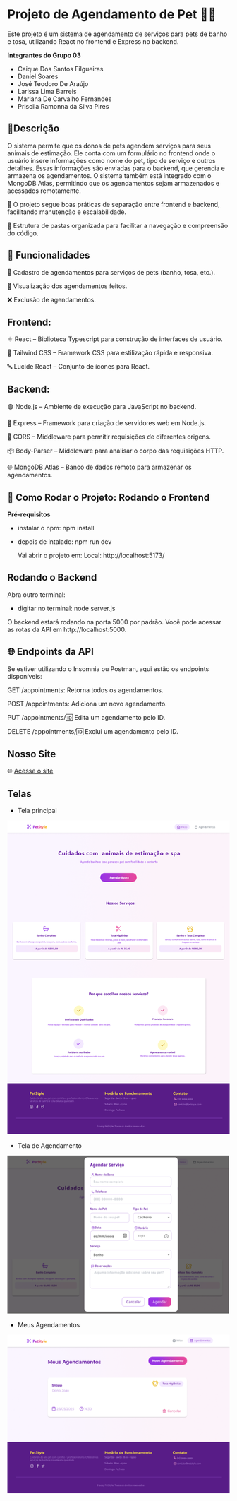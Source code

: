 # Projeto de Agendamento de Pet 🐶🐱

Este projeto é um sistema de agendamento de serviços para pets de banho e tosa, utilizando React no frontend e Express no backend.

**Integrantes do Grupo 03**

- Caique Dos Santos Filgueiras
- Daniel Soares
- José Teodoro De Araújo
- Larissa Lima Barreis
- Mariana De Carvalho Fernandes
- Priscila Ramonna da Silva Pires


## 📌Descrição

O sistema permite que os donos de pets agendem serviços para seus animais de estimação. Ele conta com um formulário no frontend onde o usuário insere informações como nome do pet, tipo de serviço e outros detalhes. Essas informações são enviadas para o backend, que gerencia e armazena os agendamentos. O sistema também está integrado com o MongoDB Atlas, permitindo que os agendamentos sejam armazenados e acessados remotamente.

🔐 O projeto segue boas práticas de separação entre frontend e backend, facilitando manutenção e escalabilidade.

📁 Estrutura de pastas organizada para facilitar a navegação e compreensão do código.

## 🚀 Funcionalidades

📅 Cadastro de agendamentos para serviços de pets (banho, tosa, etc.).

👀 Visualização dos agendamentos feitos.

❌ Exclusão de agendamentos.


## Frontend:

⚛️ React – Biblioteca Typescript para construção de interfaces de usuário.

🎨 Tailwind CSS – Framework CSS para estilização rápida e responsiva.

🔤 Lucide React – Conjunto de ícones para React.

## Backend:

🟢 Node.js – Ambiente de execução para JavaScript no backend.

🚀 Express – Framework para criação de servidores web em Node.js.

🔗 CORS – Middleware para permitir requisições de diferentes origens.

📦 Body-Parser – Middleware para analisar o corpo das requisições HTTP.

🌐 MongoDB Atlas – Banco de dados remoto para armazenar os agendamentos.

## 📌 Como Rodar o Projeto: Rodando o Frontend

**Pré-requisitos**

- instalar o npm:  npm install
- depois de intalado: npm run dev

  Vai abrir o projeto em: Local:   http://localhost:5173/


## Rodando o Backend

Abra outro terminal:

 - digitar no terminal: node server.js
   
O backend estará rodando na porta 5000 por padrão.
Você pode acessar as rotas da API em http://localhost:5000.


## 🌐 Endpoints da API

Se estiver utilizando o Insomnia ou Postman, aqui estão os endpoints disponíveis:

GET /appointments: Retorna todos os agendamentos.

POST /appointments: Adiciona um novo agendamento.

PUT /appointments/:id: Edita um agendamento pelo ID.

DELETE /appointments/:id: Exclui um agendamento pelo ID.

## Nosso Site ##

🌐 [Acesse o site](https://Princyrr.github.io/projeto_pet_pIntegrador)



## Telas ##

* Tela principal 

![Tela Principal](src/img/telaprincipal.png)

* Tela de Agendamento

![Tela de Agendamento](src/img/telaagendamento.png)

* Meus Agendamentos

![Meus Agendamentos](src/img/meusagendamentos.png)


